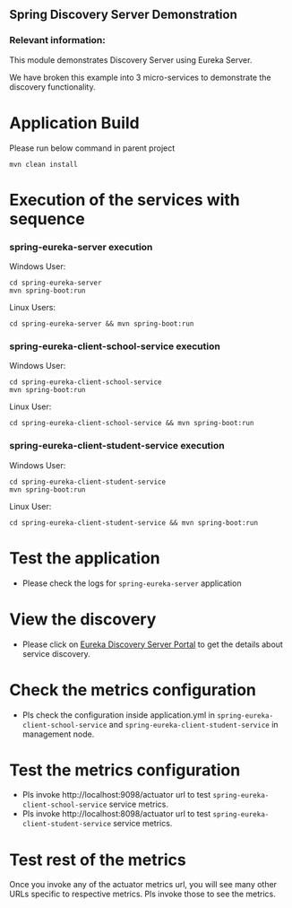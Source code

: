 ## Spring Discovery Server Demonstration

### Relevant information:

This module demonstrates Discovery Server using Eureka Server.

We have broken this example into 3 micro-services to demonstrate the discovery functionality.

# Application Build

Please run below command in parent project

    mvn clean install

# Execution of the services with sequence

### spring-eureka-server execution

Windows User:

    cd spring-eureka-server
    mvn spring-boot:run

Linux Users:

    cd spring-eureka-server && mvn spring-boot:run

### spring-eureka-client-school-service execution
Windows User:

    cd spring-eureka-client-school-service
    mvn spring-boot:run

Linux User:

    cd spring-eureka-client-school-service && mvn spring-boot:run

### spring-eureka-client-student-service execution
Windows User:

    cd spring-eureka-client-student-service
    mvn spring-boot:run

Linux User:

    cd spring-eureka-client-student-service && mvn spring-boot:run

# Test the application
- Please check the logs for `spring-eureka-server` application

# View the discovery

- Please click on [Eureka Discovery Server Portal](http://localhost:8761/) to get the details about service discovery.

# Check the metrics configuration

- Pls check the configuration inside application.yml in `spring-eureka-client-school-service` and `spring-eureka-client-student-service` in management node.

# Test the metrics configuration

- Pls invoke http://localhost:9098/actuator url to test `spring-eureka-client-school-service` service metrics.
- Pls invoke http://localhost:8098/actuator url to test `spring-eureka-client-student-service` service metrics.

# Test rest of the metrics

Once you invoke any of the actuator metrics url, you will see many other URLs specific to respective metrics. Pls invoke those to see the metrics.